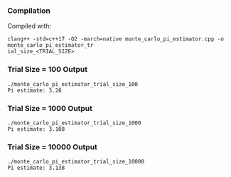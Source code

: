 ### Compilation
Compiled with: 
```
clang++ -std=c++17 -O2 -march=native monte_carlo_pi_estimator.cpp -o monte_carlo_pi_estimator_tr
ial_size_<TRIAL_SIZE>
```

### Trial Size = 100 Output
```
./monte_carlo_pi_estimator_trial_size_100 
Pi estimate: 3.28
```

### Trial Size = 1000 Output
```
./monte_carlo_pi_estimator_trial_size_1000
Pi estimate: 3.108
```

### Trial Size = 10000 Output
```
./monte_carlo_pi_estimator_trial_size_10000
Pi estimate: 3.138
```